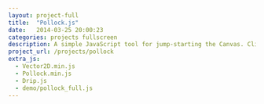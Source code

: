 ```yaml
---
layout: project-full
title:  "Pollock.js"
date:   2014-03-25 20:00:23
categories: projects fullscreen
description: A simple JavaScript tool for jump-starting the Canvas. Click and drag to draw.
project_url: /projects/pollock
extra_js:
  - Vector2D.min.js
  - Pollock.min.js
  - Drip.js
  - demo/pollock_full.js
---
```

<canvas id="c" style="background: #ecf0f1;"></canvas>
